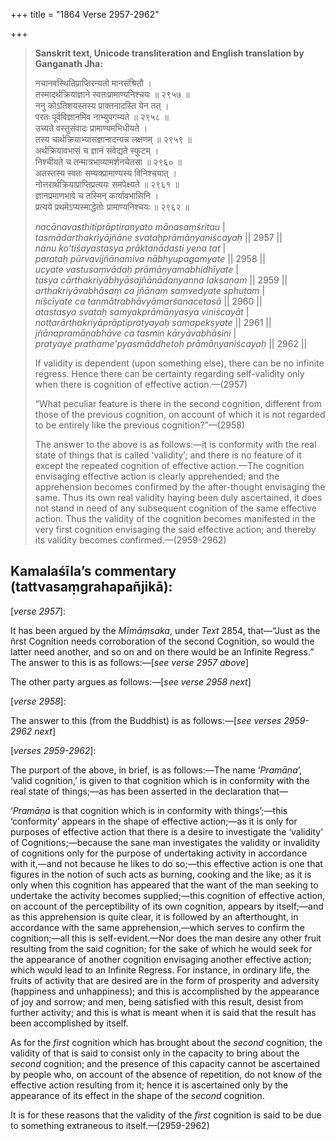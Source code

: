 +++
title = "1864 Verse 2957-2962"

+++
> **Sanskrit text, Unicode transliteration and English translation by Ganganath Jha:** 
>
> नचानवस्थितिप्राप्तिरन्यतो मानसंश्रितौ ।  
> तस्मादर्थक्रियाज्ञाने स्वतःप्रामाण्यनिश्चयः ॥ २९५७ ॥  
> ननु कोऽतिशयस्तस्य प्राक्तनादस्ति येन तत् ।  
> परतः पूर्वविज्ञानमिव नाभ्युपगम्यते ॥ २९५८ ॥  
> उच्यते वस्तुसंवादः प्रामाण्यमभिधीयते ।  
> तस्य चार्थक्रियाभ्यासज्ञानादन्यन्न लक्षणम् ॥ २९५९ ॥  
> अर्थक्रियावभासं च ज्ञानं संवेद्यते स्फुटम् ।  
> निश्चीयते च तन्मात्रभाव्यामर्शनचेतसा ॥ २९६० ॥  
> अतस्तस्य स्वतः सम्यक्प्रामाण्यस्य विनिश्चयात् ।  
> नोत्तरार्थक्रियाप्राप्तिप्रत्ययः समपेक्ष्यते ॥ २९६१ ॥  
> ज्ञानप्रमाणभावे च तस्मिन् कार्यावभासिनि ।  
> प्रत्यये प्रथमेऽप्यस्माद्धेतोः प्रामाण्यनिश्चयः ॥ २९६२ ॥ 
>
> *nacānavasthitiprāptiranyato mānasaṃśritau* \|  
> *tasmādarthakriyājñāne svataḥprāmāṇyaniścayaḥ* \|\| 2957 \|\|  
> *nanu ko'tiśayastasya prāktanādasti yena tat* \|  
> *parataḥ pūrvavijñānamiva nābhyupagamyate* \|\| 2958 \|\|  
> *ucyate vastusaṃvādaḥ prāmāṇyamabhidhīyate* \|  
> *tasya cārthakriyābhyāsajñānādanyanna lakṣaṇam* \|\| 2959 \|\|  
> *arthakriyāvabhāsaṃ ca jñānaṃ saṃvedyate sphuṭam* \|  
> *niścīyate ca tanmātrabhāvyāmarśanacetasā* \|\| 2960 \|\|  
> *atastasya svataḥ samyakprāmāṇyasya viniścayāt* \|  
> *nottarārthakriyāprāptipratyayaḥ samapekṣyate* \|\| 2961 \|\|  
> *jñānapramāṇabhāve ca tasmin kāryāvabhāsini* \|  
> *pratyaye prathame'pyasmāddhetoḥ prāmāṇyaniścayaḥ* \|\| 2962 \|\| 
>
> If validity is dependent (upon something else), there can be no infinite regress. Hence there can be certainty regarding self-validity only when there is cognition of effective action.—(2957) 
>
> “What peculiar feature is there in the second cognition, different from those of the previous cognition, on account of which it is not regarded to be entirely like the previous cognition?”—(2958) 
>
> The answer to the above is as follows:—it is conformity with the real state of things that is called ‘validity’; and there is no feature of it except the repeated cognition of effective action.—The cognition envisaging effective action is clearly apprehended; and the apprehension becomes confirmed by the after-thought envisaging the same. Thus its own real validity haying been duly ascertained, it does not stand in need of any subsequent cognition of the same effective action. Thus the validity of the cognition becomes manifested in the very first cognition envisaging the said effective action; and thereby its validity becomes confirmed.—(2959-2962)



## Kamalaśīla’s commentary (tattvasaṃgrahapañjikā):

[*verse 2957*]:

It has been argued by the *Mīmāṃsaka*, under *Text* 2854, that—“Just as the ñrst Cognition needs corroboration of the second Cognition, so would the latter need another, and so on and on there would be an Infinite Regress.” The answer to this is as follows:—[*see verse 2957 above*]

The other party argues as follows:—[*see verse 2958 next*]

[*verse 2958*]:

The answer to this (from the Buddhist) is as follows:—[*see verses 2959-2962 next*]

[*verses 2959-2962*]:

The purport of the above, in brief, is as follows:—The name ‘*Pramāṇa*’, ‘valid cognition,’ is given to that cognition which is in conformity with the real state of things;—as has been asserted in the declaration that—

‘*Pramāṇa* is that cognition which is in conformity with things’;—this ‘conformity’ appears in the shape of effective action;—as it is only for purposes of effective action that there is a desire to investigate the ‘validity’ of Cognitions;—because the sane man investigates the validity or invalidity of cognitions only for the purpose of undertaking activity in accordance with it,—and not because he likes to do so;—this effective action is one that figures in the notion of such acts as burning, cooking and the like; as it is only when this cognition has appeared that the want of the man seeking to undertake the activity becomes supplied;—this cognition of effective action, on account of the perceptibility of its own cognition, appears by itself;—and as this apprehension is quite clear, it is followed by an afterthought, in accordance with the same apprehension,—which serves to confirm the cognition;—all this is self-evident.—Nor does the man desire any other fruit resulting from the said cognition; for the sake of which he would seek for the appearance of another cognition envisaging another effective action; which would lead to an Infinite Regress. For instance, in ordinary life, the fruits of activity that are desired are in the form of prosperity and adversity (happiness and unhappiness); and this is accomplished by the appearance of joy and sorrow; and men, being satisfied with this result, desist from further activity; and this is what is meant when it is said that the result has been accomplished by itself.

As for the *first* cognition which has brought about the *second* cognition, the validity of that is said to consist only in the capacity to bring about the *second* cognition; and the presence of this capacity cannot be ascertained by people who, on account of the absence of repetition, do not know of the effective action resulting from it; hence it is ascertained only by the appearance of its effect in the shape of the *second* cognition.

It is for these reasons that the validity of the *first* cognition is said to be due to something extraneous to itself.—(2959-2962)


